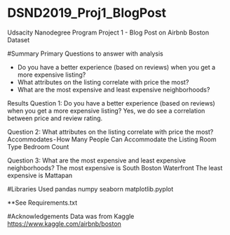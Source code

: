 # DSND2019_Proj1_BlogPost
Udsacity Nanodegree Program Project 1 - Blog Post on Airbnb Boston Dataset

#Summary
Primary Questions to answer with analysis
- Do you have a better experience (based on reviews) when you get a more expensive listing?
- What attributes on the listing correlate with price the most?
- What are the most expensive and least expensive neighborhoods?

Results 
Question 1: Do you have a better experience (based on reviews) when you get a more expensive listing?
Yes, we do see a correlation between price and review rating.

Question 2: What attributes on the listing correlate with price the most?
Accommodates - How Many People Can Accommodate the Listing
Room Type
Bedroom Count

Question 3: What are the most expensive and least expensive neighborhoods?
The most expensive is South Boston Waterfront
The least expensive is Mattapan


#Libraries Used
pandas
numpy
seaborn
matplotlib.pyplot

**See Requirements.txt

#Acknowledgements
Data was from Kaggle
https://www.kaggle.com/airbnb/boston
